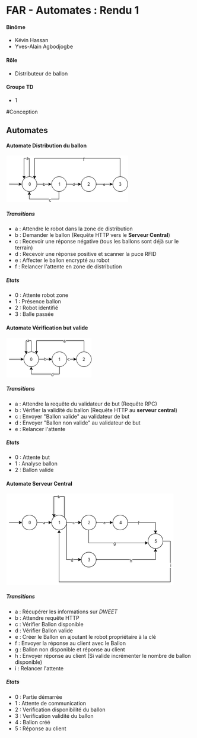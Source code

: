 # FAR - Automates : Rendu 1

#### Binôme  

* Kévin Hassan
* Yves-Alain Agbodjogbe

#### Rôle 

* Distributeur de ballon

#### Groupe TD 

* 1

#Conception

## Automates

#### Automate Distribution du ballon

![Automate](./docs/automate2.png)

##### Transitions

* a :  Attendre le robot dans la zone de distribution
* b :  Demander le ballon (Requête HTTP vers le **Serveur Central**)
* c :  Recevoir une réponse négative (tous les ballons sont déjà sur le terrain)
* d :  Recevoir une réponse positive et scanner la puce RFID
* e  :  Affecter le ballon encrypté au robot
* f :  Relancer l'attente en zone de distribution

##### Etats

- 0 :  Attente robot zone
- 1 :  Présence ballon
- 2 :  Robot identifié
- 3 :  Balle passée


#### Automate Vérification but valide

![Automate](./docs/automate.png)

##### Transitions

- a :  Attendre la requête du validateur de but (Requête RPC)
- b :  Vérifier la validité du ballon (Requête HTTP au **serveur central**)
- c :  Envoyer "Ballon valide" au validateur de but
- d :  Envoyer "Ballon non valide" au validateur de but
- e :  Relancer l'attente

##### Etats

- 0 :  Attente but
- 1 :  Analyse ballon
- 2 :  Ballon valide

#### Automate Serveur Central

![Automate](./docs/automate3.png)

##### Transitions

- a :  Récupérer les informations sur *DWEET*
- b :  Attendre requête HTTP
- c :  Vérifier Ballon disponible
- d :  Vérifier Ballon valide
- e :  Créer le Ballon en ajoutant le robot propriétaire à la clé 
- f  :  Envoyer la réponse au client avec le Ballon
- g : Ballon non disponible et réponse au client
- h : Envoyer réponse au client (Si valide incrémenter le nombre de ballon disponible)
- i  : Relancer l'attente

##### Etats

- 0 :  Partie démarrée
- 1 :  Attente de communication
- 2 :  Verification disponibilité du ballon
- 3 :  Verification validité du ballon
- 4 :  Ballon créé
- 5 :  Réponse au client